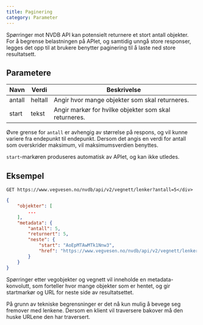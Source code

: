```yaml
---
title: Paginering
category: Parameter
---
```


Spørringer mot NVDB API kan potensielt returnere et stort antall objekter. For å begrense belastningen på APIet, og samtidig unngå store responser, legges det opp til at brukere benytter paginering til å laste ned store resultatsett.

## Parametere

| Navn | Verdi | Beskrivelse |
| --- | --- | --- |
| antall | heltall | Angir hvor mange objekter som skal returneres. | 
| start | tekst | Angir markør for hvilke objekter som skal returneres. |


Øvre grense for `antall` er avhengig av størrelse på respons, og vil kunne variere fra endepunkt til endepunkt. Dersom det angis en verdi for antall som overskrider maksimum, vil maksimumsverdien benyttes.

`start`-markøren produseres automatisk av APIet, og kan ikke utledes.

## Eksempel

```
GET https://www.vegvesen.no/nvdb/api/v2/vegnett/lenker?antall=5</div>
```

```json
{
    "objekter": [
        ...
    ],
    "metadata": {
        "antall": 5,
        "returnert": 5,
        "neste": {
            "start": "AoEpMTAwMTk1Nnw3",
            "href": "https://www.vegvesen.no/nvdb/api/v2/vegnett/lenker?antall=5&start=AoEpMTAwMTk1Nnw3"
        }
    }
}
```

Spørringer etter vegobjekter og vegnett vil inneholde en metadata-konvolutt, som forteller hvor mange objekter som er hentet, og gir startmarkør og URL for neste side av resultatsettet.

På grunn av tekniske begrensninger er det nå kun mulig å bevege seg fremover med lenkene. Dersom en klient vil traversere bakover må den huske URLene den har traversert.
